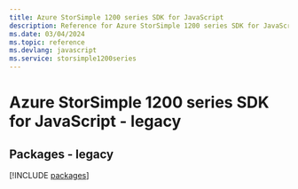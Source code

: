 ```yaml
---
title: Azure StorSimple 1200 series SDK for JavaScript
description: Reference for Azure StorSimple 1200 series SDK for JavaScript
ms.date: 03/04/2024
ms.topic: reference
ms.devlang: javascript
ms.service: storsimple1200series
---
```

# Azure StorSimple 1200 series SDK for JavaScript - legacy
## Packages - legacy
[!INCLUDE [packages](storsimple-1200-series-index.md)]